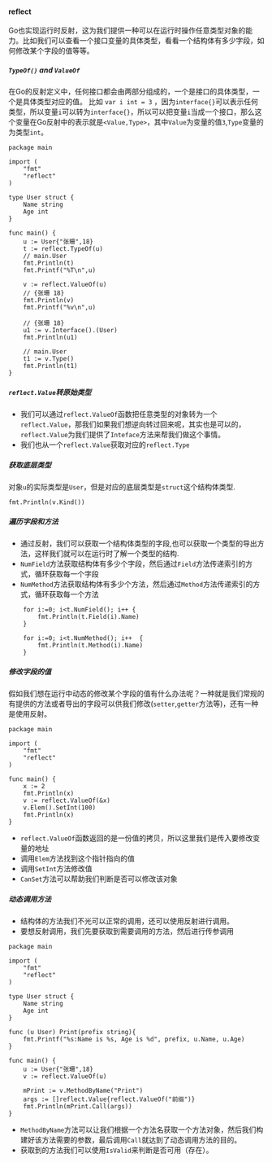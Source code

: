 #### reflect
Go也实现运行时反射，这为我们提供一种可以在运行时操作任意类型对象的能力。比如我们可以查看一个接口变量的具体类型，看看一个结构体有多少字段，如何修改某个字段的值等等。

##### `TypeOf()` and `ValueOf`
在Go的反射定义中，任何接口都会由两部分组成的，一个是接口的具体类型，一个是具体类型对应的值。
比如 `var i int = 3` ，因为`interface{}`可以表示任何类型，所以变量`i`可以转为`interface{}`，所以可以把变量`i`当成一个接口，那么这个变量在Go反射中的表示就是`<Value,Type>`，其中`Value`为变量的值`3`,`Type`变量的为类型`int`。

```
package main

import (
    "fmt"
    "reflect"
)

type User struct {
    Name string
    Age int
}

func main() {
    u := User{"张珊",18}
    t := reflect.TypeOf(u)
    // main.User
    fmt.Println(t)
    fmt.Printf("%T\n",u)

    v := reflect.ValueOf(u)
    // {张珊 18}
    fmt.Println(v)
    fmt.Printf("%v\n",u)

    // {张珊 18}
    u1 := v.Interface().(User)
    fmt.Println(u1)

    // main.User
    t1 := v.Type()
    fmt.Println(t1)
}
```

##### `reflect.Value`转原始类型
*	我们可以通过`reflect.ValueOf`函数把任意类型的对象转为一个`reflect.Value`，那我们如果我们想逆向转过回来呢，其实也是可以的，`reflect.Value`为我们提供了`Inteface`方法来帮我们做这个事情。
*	我们也从一个`reflect.Value`获取对应的`reflect.Type`

##### 获取底层类型
对象`u`的实际类型是`User`，但是对应的底层类型是`struct`这个结构体类型.

```
fmt.Println(v.Kind())
```

##### 遍历字段和方法
*	通过反射，我们可以获取一个结构体类型的字段,也可以获取一个类型的导出方法，这样我们就可以在运行时了解一个类型的结构.
*	`NumField`方法获取结构体有多少个字段，然后通过`Field`方法传递索引的方式，循环获取每一个字段
*	`NumMethod`方法获取结构体有多少个方法，然后通过`Method`方法传递索引的方式，循环获取每一个方法

```
    for i:=0; i<t.NumField(); i++ {
        fmt.Println(t.Field(i).Name)
    }

    for i:=0; i<t.NumMethod(); i++  {
        fmt.Println(t.Method(i).Name)
    }
```

##### 修改字段的值
假如我们想在运行中动态的修改某个字段的值有什么办法呢？一种就是我们常规的有提供的方法或者导出的字段可以供我们修改(`setter`,`getter`方法等)，还有一种是使用反射。

```
package main

import (
    "fmt"
    "reflect"
)

func main() {
    x := 2
    fmt.Println(x)
    v := reflect.ValueOf(&x)
    v.Elem().SetInt(100)
    fmt.Println(x)
}
```

*	`reflect.ValueOf`函数返回的是一份值的拷贝，所以这里我们是传入要修改变量的地址
*	调用`Elem`方法找到这个指针指向的值
*	调用`SetInt`方法修改值
*	`CanSet`方法可以帮助我们判断是否可以修改该对象

##### 动态调用方法
*	结构体的方法我们不光可以正常的调用，还可以使用反射进行调用。
*	要想反射调用，我们先要获取到需要调用的方法，然后进行传参调用

```
package main

import (
    "fmt"
    "reflect"
)

type User struct {
    Name string
    Age int
}

func (u User) Print(prefix string){
    fmt.Printf("%s:Name is %s, Age is %d", prefix, u.Name, u.Age)
}

func main() {
    u := User{"张珊",18}
    v := reflect.ValueOf(u)

    mPrint := v.MethodByName("Print")
    args := []reflect.Value{reflect.ValueOf("前缀")}
    fmt.Println(mPrint.Call(args))
}
```

*	`MethodByName`方法可以让我们根据一个方法名获取一个方法对象，然后我们构建好该方法需要的参数，最后调用`Call`就达到了动态调用方法的目的。
*	获取到的方法我们可以使用`IsValid`来判断是否可用（存在）。